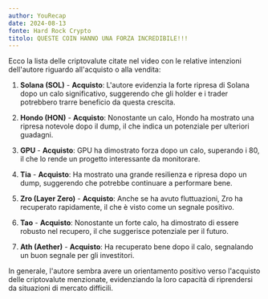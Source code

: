 ```yaml
---
author: YouRecap
date: 2024-08-13
fonte: Hard Rock Crypto
titolo: QUESTE COIN HANNO UNA FORZA INCREDIBILE!!!
---
```


Ecco la lista delle criptovalute citate nel video con le relative intenzioni dell'autore riguardo all'acquisto o alla vendita:

1. **Solana (SOL)** - **Acquisto**: L'autore evidenzia la forte ripresa di Solana dopo un calo significativo, suggerendo che gli holder e i trader potrebbero trarre beneficio da questa crescita.

2. **Hondo (HON)** - **Acquisto**: Nonostante un calo, Hondo ha mostrato una ripresa notevole dopo il dump, il che indica un potenziale per ulteriori guadagni.

3. **GPU** - **Acquisto**: GPU ha dimostrato forza dopo un calo, superando i 80, il che lo rende un progetto interessante da monitorare.

4. **Tia** - **Acquisto**: Ha mostrato una grande resilienza e ripresa dopo un dump, suggerendo che potrebbe continuare a performare bene.

5. **Zro (Layer Zero)** - **Acquisto**: Anche se ha avuto fluttuazioni, Zro ha recuperato rapidamente, il che è visto come un segnale positivo.

6. **Tao** - **Acquisto**: Nonostante un forte calo, ha dimostrato di essere robusto nel recupero, il che suggerisce potenziale per il futuro.

7. **Ath (Aether)** - **Acquisto**: Ha recuperato bene dopo il calo, segnalando un buon segnale per gli investitori.

In generale, l'autore sembra avere un orientamento positivo verso l'acquisto delle criptovalute menzionate, evidenziando la loro capacità di riprendersi da situazioni di mercato difficili.
